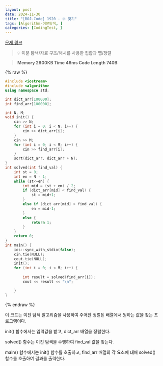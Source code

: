```yaml
---
layout: post
date: 2024-11-30
title: "[BOJ-Code] 1920 - 수 찾기"
tags: [Algorithm-이분탐색, ]
categories: [CodingTest, ]
---
```


[문제 링크](https://www.acmicpc.net/problem/1920)


> 💡 이분 탐색/자료 구조/해시를 사용한 집합과 맵/정렬


> **Memory   2800KB                                   Time   48ms                                Code Length   740B**



{% raw %}
```c++
#include <iostream>
#include <algorithm>
using namespace std;

int dict_arr[100000];
int find_arr[100000];

int N, M;
void init() {
	cin >> N;
	for (int i = 0; i < N; i++) {
		cin >> dict_arr[i];
	}
	cin >> M;
	for (int i = 0; i < M; i++) {
		cin >> find_arr[i];
	}
	sort(dict_arr, dict_arr + N);
}
int solved(int find_val) {
	int st = 0;
	int en = N - 1;
	while (st<=en) {
		int mid = (st + en) / 2;
		if (dict_arr[mid] < find_val) {
			st = mid+1;
		}
		else if (dict_arr[mid] > find_val) {
			en = mid-1;
		}
		else {
			return 1;
		}
	}
	return 0;
}
int main() {
	ios::sync_with_stdio(false);
	cin.tie(NULL);
	cout.tie(NULL);
	init();
	for (int i = 0; i < M; i++) {
		
		int result = solved(find_arr[i]);
		cout << result << "\n";

	}
}
```
{% endraw %}



이 코드는 이진 탐색 알고리즘을 사용하여 주어진 정렬된 배열에서 원하는 값을 찾는 프로그램이다.

init() 함수에서는 입력값을 받고, dict_arr 배열을 정렬한다.

solved() 함수는 이진 탐색을 수행하여 find_val 값을 찾는다.

main() 함수에서는 init() 함수를 호출하고, find_arr 배열의 각 요소에 대해 solved() 함수를 호출하여 결과를 출력한다.

